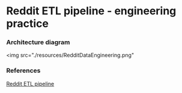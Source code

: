 
# Reddit ETL pipeline - engineering practice

### Architecture diagram

<img src="./resources/RedditDataEngineering.png"

### References

[Reddit ETL pipeline](https://www.youtube.com/watch?v=LSlt6iVI_9Y)